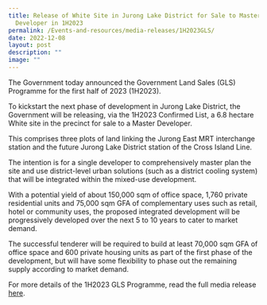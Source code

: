 ```yaml
---
title: Release of White Site in Jurong Lake District for Sale to Master
  Developer in 1H2023
permalink: /Events-and-resources/media-releases/1H2023GLS/
date: 2022-12-08
layout: post
description: ""
image: ""
---
```

The Government today announced the Government Land Sales (GLS) Programme for the first half of 2023 (1H2023). 

To kickstart the next phase of development in Jurong Lake District, the Government will be releasing, via the 1H2023 Confirmed List, a 6.8 hectare White site in the precinct for sale to a Master Developer. 

This comprises three plots of land linking the Jurong East MRT interchange station and the future Jurong Lake District station of the Cross Island Line. 

The intention is for a single developer to comprehensively master plan the site and use district-level urban solutions (such as a district cooling system) that will be integrated within the mixed-use development.

With a potential yield of about 150,000 sqm of office space, 1,760 private residential units and 75,000 sqm GFA of complementary uses such as retail, hotel or community uses, the proposed integrated development will be progressively developed over the next 5 to 10 years to cater to market demand. 

The successful tenderer will be required to build at least 70,000 sqm GFA of office space and 600 private housing units as part of the first phase of the development, but will have some flexibility to phase out the remaining supply according to market demand.

For more details of the 1H2023 GLS Programme, read the full media release [here](https://www.mnd.gov.sg/newsroom/press-releases/view/release-of-first-half-of-2023-government-land-sales-(gls)-programme). 